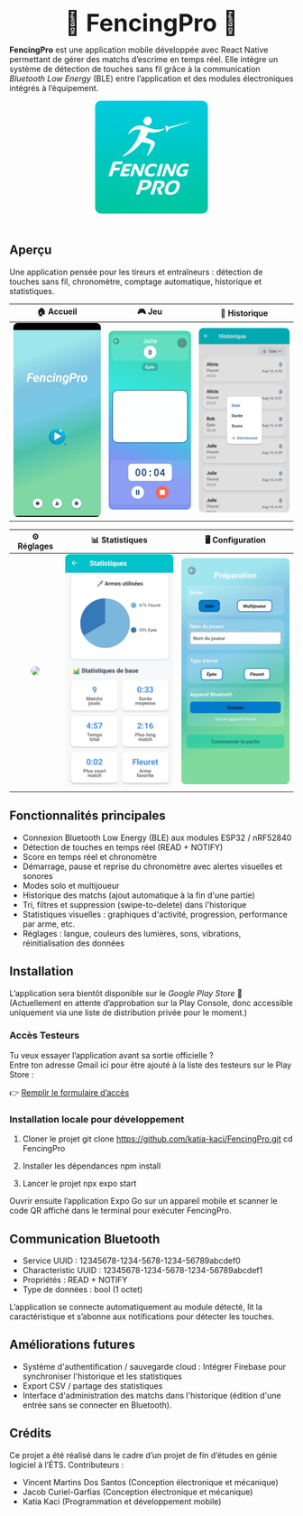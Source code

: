 <h1 align="center" style="font-size: 42px; margin-bottom: 10px;">
🤺 FencingPro 🤺
</h1>

**FencingPro** est une application mobile développée avec React Native permettant de gérer des matchs d’escrime en temps réel. Elle intègre un système de détection de touches sans fil grâce à la communication *Bluetooth Low Energy* (BLE) entre l’application et des modules électroniques intégrés à l’équipement.

<div align="center">
   <img src="assets/ReadMe/logo_512x512.png" alt="FencingPro" width="200" style="border-radius: 10px; margin-bottom: 20px;">
</div>

## Aperçu

Une application pensée pour les tireurs et entraîneurs : détection de touches sans fil, chronomètre, comptage automatique, historique et statistiques.

| 🏠 Accueil | 🎮 Jeu | 📜 Historique |
|:-----------:|:------:|:--------------:|
| <img src="./assets/ReadMe/Menu.png" width="200" style="border-radius: 8px;"> | <img src="./assets/ReadMe/Jeu.png" width="200" style="border-radius: 8px;"> | <img src="./assets/ReadMe/Historique.png" width="200" style="border-radius: 8px;"> |

| ⚙️ Réglages | 📊 Statistiques | 🖥️ Configuration |
|:-----------:|:------:|:--------------:|
| <img src="./assets/ReadMe/Réglages.png" width="200" style="border-radius: 8px;"> | <img src="./assets/ReadMe/Statistiques.png" width="200" style="border-radius: 8px;"> | <img src="./assets/ReadMe/Configuration.png" width="200" style="border-radius: 8px;"> |

## Fonctionnalités principales

- Connexion Bluetooth Low Energy (BLE) aux modules ESP32 / nRF52840
- Détection de touches en temps réel (READ + NOTIFY)
- Score en temps réel et chronomètre
- Démarrage, pause et reprise du chronomètre avec alertes visuelles et sonores
- Modes solo et multijoueur
- Historique des matchs (ajout automatique à la fin d'une partie)
- Tri, filtres et suppression (swipe-to-delete) dans l'historique
- Statistiques visuelles : graphiques d'activité, progression, performance par arme, etc.
- Réglages : langue, couleurs des lumières, sons, vibrations, réinitialisation des données


## Installation
L’application sera bientôt disponible sur le *Google Play Store* 🎉  
(Actuellement en attente d’approbation sur la Play Console, donc accessible uniquement via une liste de distribution privée pour le moment.)

### Accès Testeurs
Tu veux essayer l’application avant sa sortie officielle ?  
Entre ton adresse Gmail ici pour être ajouté à la liste des testeurs sur le Play Store :

👉 [Remplir le formulaire d’accès](https://katia-kaci.github.io/FencingPro/access.html)

### Installation locale pour développement

1. Cloner le projet
git clone https://github.com/katia-kaci/FencingPro.git
cd FencingPro

2. Installer les dépendances
npm install

3. Lancer le projet
npx expo start

Ouvrir ensuite l’application Expo Go sur un appareil mobile et scanner le code QR affiché dans le terminal pour exécuter FencingPro.

## Communication Bluetooth

- Service UUID : 12345678-1234-5678-1234-56789abcdef0
- Characteristic UUID : 12345678-1234-5678-1234-56789abcdef1
- Propriétés : READ + NOTIFY
- Type de données : bool (1 octet)

L’application se connecte automatiquement au module détecté, lit la caractéristique et s’abonne aux notifications pour détecter les touches.

## Améliorations futures
- Système d'authentification / sauvegarde cloud : Intégrer Firebase pour synchroniser l'historique et les statistiques
- Export CSV / partage des statistiques
- Interface d'administration des matchs dans l'historique (édition d'une entrée sans se connecter en Bluetooth).

## Crédits
Ce projet a été réalisé dans le cadre d’un projet de fin d’études en génie logiciel à l’ÉTS. Contributeurs :
- Vincent Martins Dos Santos (Conception électronique et mécanique)
- Jacob Curiel-Garfias (Conception électronique et mécanique)
- Katia Kaci (Programmation et développement mobile)
